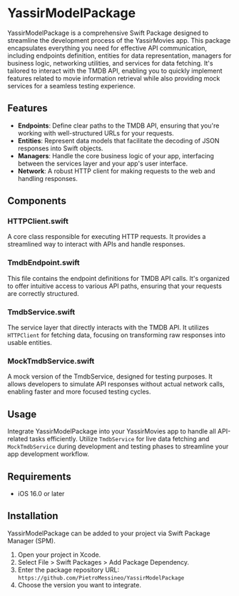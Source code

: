 # YassirModelPackage

YassirModelPackage is a comprehensive Swift Package designed to streamline the development process of the YassirMovies app. This package encapsulates everything you need for effective API communication, including endpoints definition, entities for data representation, managers for business logic, networking utilities, and services for data fetching. It's tailored to interact with the TMDB API, enabling you to quickly implement features related to movie information retrieval while also providing mock services for a seamless testing experience.

## Features

- **Endpoints**: Define clear paths to the TMDB API, ensuring that you're working with well-structured URLs for your requests.
- **Entities**: Represent data models that facilitate the decoding of JSON responses into Swift objects.
- **Managers**: Handle the core business logic of your app, interfacing between the services layer and your app's user interface.
- **Network**: A robust HTTP client for making requests to the web and handling responses.

## Components

### HTTPClient.swift

A core class responsible for executing HTTP requests. It provides a streamlined way to interact with APIs and handle responses.

### TmdbEndpoint.swift

This file contains the endpoint definitions for TMDB API calls. It's organized to offer intuitive access to various API paths, ensuring that your requests are correctly structured.

### TmdbService.swift

The service layer that directly interacts with the TMDB API. It utilizes `HTTPClient` for fetching data, focusing on transforming raw responses into usable entities.

### MockTmdbService.swift

A mock version of the TmdbService, designed for testing purposes. It allows developers to simulate API responses without actual network calls, enabling faster and more focused testing cycles.

## Usage

Integrate YassirModelPackage into your YassirMovies app to handle all API-related tasks efficiently. Utilize `TmdbService` for live data fetching and `MockTmdbService` during development and testing phases to streamline your app development workflow.

## Requirements

- iOS 16.0 or later

## Installation

YassirModelPackage can be added to your project via Swift Package Manager (SPM).

1. Open your project in Xcode.
2. Select File > Swift Packages > Add Package Dependency.
3. Enter the package repository URL: `https://github.com/PietroMessineo/YassirModelPackage`
4. Choose the version you want to integrate.
